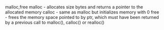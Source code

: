 malloc,free
malloc -  allocates size bytes and returns a pointer to the allocated memory
calloc - same as malloc but initializes memory with 0
free - frees the memory space pointed to by ptr, which must have
been returned by a previous call to malloc(), calloc() or realloc()
